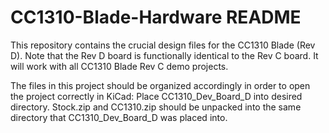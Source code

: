 # CC1310-Blade-Hardware README

This repository contains the crucial design files for the CC1310 Blade (Rev D). Note that the Rev D board is functionally
identical to the Rev C board. It will work with all CC1310 Blade Rev C demo projects.

The files in this project should be organized accordingly in order to open the project correctly in KiCad:
Place CC1310_Dev_Board_D into desired directory.
Stock.zip and CC1310.zip should be unpacked into the same directory that CC1310_Dev_Board_D was placed into.
